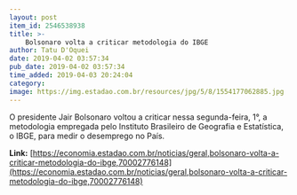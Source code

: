 ```yaml
---
layout: post
item_id: 2546538938
title: >-
    Bolsonaro volta a criticar metodologia do IBGE
author: Tatu D'Oquei
date: 2019-04-02 03:57:34
pub_date: 2019-04-02 03:57:34
time_added: 2019-04-03 20:24:04
category: 
image: https://img.estadao.com.br/resources/jpg/5/8/1554177062885.jpg
---
```


O presidente Jair Bolsonaro voltou a criticar nessa segunda-feira, 1°, a metodologia empregada pelo Instituto Brasileiro de Geografia e Estatística, o IBGE, para medir o desemprego no País.

**Link:** [https://economia.estadao.com.br/noticias/geral,bolsonaro-volta-a-criticar-metodologia-do-ibge,70002776148](https://economia.estadao.com.br/noticias/geral,bolsonaro-volta-a-criticar-metodologia-do-ibge,70002776148)

